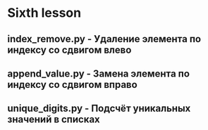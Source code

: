 # Sixth lesson
## index_remove.py - Удаление элемента по индексу со сдвигом влево
## append_value.py - Замена элемента по индексу со сдвигом вправо
## unique_digits.py - Подсчёт уникальных значений в списках